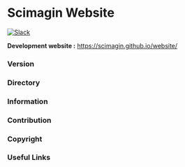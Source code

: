 # Scimagin Website

[![Slack](https://bootstrap-slack.herokuapp.com/badge.svg)](https://bootstrap-slack.herokuapp.com)

**Development website :** https://scimagin.github.io/website/

<h3>Version</h3>

<h3>Directory</h3>

<h3>Information</h3>

<h3>Contribution</h3>

<h3>Copyright</h3>

<h3>Useful Links</h3>

